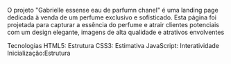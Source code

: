 O projeto "Gabrielle essense eau  de parfumn chanel" é uma landing page dedicada à venda de um perfume exclusivo e sofisticado. Esta página foi projetada para capturar a essência do perfume e 
atrair clientes potenciais com um design elegante, imagens de alta qualidade e atrativos envolventes

Tecnologias
HTML5: Estrutura
CSS3: Estimativa
JavaScript: Interatividade
Inicialização:Estrutura
